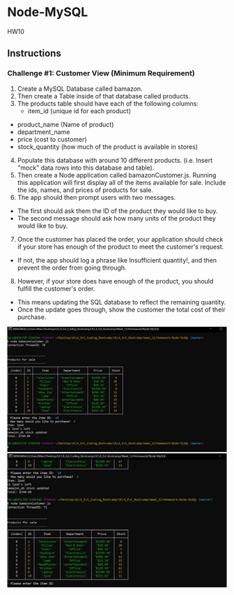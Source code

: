 # Node-MySQL
HW10
## Instructions
### Challenge #1: Customer View (Minimum Requirement)
1. Create a MySQL Database called bamazon.
2. Then create a Table inside of that database called products.
3. The products table should have each of the following columns:
   * item_id (unique id for each product)
  * product_name (Name of product)
  * department_name
  * price (cost to customer)
  * stock_quantity (how much of the product is available in stores)
4. Populate this database with around 10 different products. (i.e. Insert "mock" data rows into this database and table).
5. Then create a Node application called bamazonCustomer.js. Running this application will first display all of the items available for sale. Include the ids, names, and prices of products for sale.
6. The app should then prompt users with two messages.
  * The first should ask them the ID of the product they would like to buy.
  * The second message should ask how many units of the product they would like to buy.
7. Once the customer has placed the order, your application should check if your store has enough of the product to meet the customer's request.
  * If not, the app should log a phrase like Insufficient quantity!, and then prevent the order from going through.
8. However, if your store does have enough of the product, you should fulfill the customer's order.
  * This means updating the SQL database to reflect the remaining quantity.
  * Once the update goes through, show the customer the total cost of their purchase.

![alt text](https://github.com/MarcM987/Node-MySQL/blob/master/bamazon1.JPG?raw=true)
![alt text](https://github.com/MarcM987/Node-MySQL/blob/master/bamazon2.JPG?raw=true)

